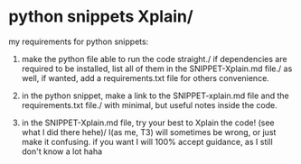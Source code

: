 # python snippets Xplain/

my requirements for python snippets:

1. make the python file able to run the code straight./
if dependencies are required to be installed, list all of them in the SNIPPET-Xplain.md file./
as well, if wanted, add a requirements.txt file for others convenience.

2. in the python snippet, make a link to the SNIPPET-xplain.md file and the requirements.txt file./
with minimal, but useful notes inside the code.

3. in the SNIPPET-Xplain.md file, try your best to Xplain the code! (see what I did there hehe)/ 
I(as me, T3) will sometimes be wrong, or just make it confusing. if you want I will 100% accept guidance, as I still don't know a lot haha
